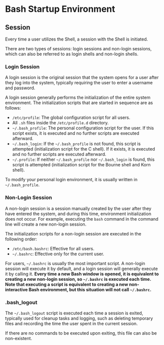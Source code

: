 # Bash Startup Environment

## Session

Every time a user utilizes the Shell, a session with the Shell is initiated.

There are two types of sessions: login sessions and non-login sessions, which can also be referred to as login shells and non-login shells.

### Login Session

A login session is the original session that the system opens for a user after they log into the system, typically requiring the user to enter a username and password.

A login session generally performs the initialization of the entire system environment. The initialization scripts that are started in sequence are as follows:

- `/etc/profile`: The global configuration script for all users.
- All `.sh` files inside the `/etc/profile.d` directory.
- `~/.bash_profile`: The personal configuration script for the user. If this script exists, it is executed and no further scripts are executed afterward.
- `~/.bash_login`: If the `~/.bash_profile` is not found, this script is attempted (initialization script for the C shell). If it exists, it is executed and no further scripts are executed afterward.
- `~/.profile`: If neither `~/.bash_profile` nor `~/.bash_login` is found, this script is attempted (initialization script for the Bourne shell and Korn shell).

To modify your personal login environment, it is usually written in `~/.bash_profile`.

### Non-Login Session

A non-login session is a session manually created by the user after they have entered the system, and during this time, environment initialization does not occur. For example, executing the `bash` command in the command line will create a new non-login session.

The initialization scripts for a non-login session are executed in the following order:

- `/etc/bash.bashrc`: Effective for all users.
- `~/.bashrc`: Effective only for the current user.

For users, `~/.bashrc` is usually the most important script. A non-login session will execute it by default, and a login session will generally execute it by calling it. **Every time a new Bash window is opened, it is equivalent to creating a new non-login session, so `~/.bashrc` is executed each time.** **Note that executing a script is equivalent to creating a new non-interactive Bash environment, but this situation will not call `~/.bashrc`.**

### .bash_logout

The `~/.bash_logout` script is executed each time a session is exited, typically used for cleanup tasks and logging, such as deleting temporary files and recording the time the user spent in the current session.

If there are no commands to be executed upon exiting, this file can also be non-existent.